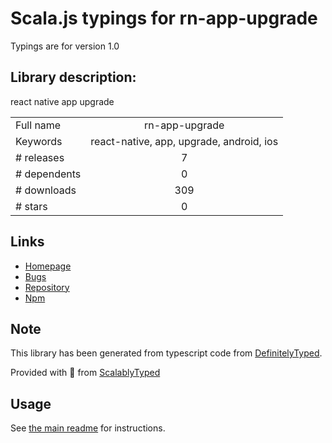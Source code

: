 
# Scala.js typings for rn-app-upgrade

Typings are for version 1.0

## Library description:
react native app upgrade

|                    |                 |
| ------------------ | :-------------: |
| Full name          | rn-app-upgrade |
| Keywords           | react-native, app, upgrade, android, ios |
| # releases         | 7 |
| # dependents       | 0 |
| # downloads        | 309 |
| # stars            | 0 |

## Links
- [Homepage](https://github.com/songxiaoliang/react-native-app-upgrade#readme)
- [Bugs](https://github.com/songxiaoliang/react-native-app-upgrade/issues)
- [Repository](https://github.com/songxiaoliang/react-native-app-upgrade)
- [Npm](https://www.npmjs.com/package/rn-app-upgrade)
    


## Note
This library has been generated from typescript code from [DefinitelyTyped](https://definitelytyped.org).

Provided with :purple_heart: from [ScalablyTyped](https://github.com/oyvindberg/ScalablyTyped)

## Usage
See [the main readme](../../readme.md) for instructions.


